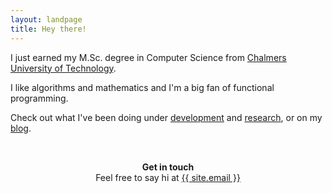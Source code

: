 ```yaml
---
layout: landpage
title: Hey there!
---
```


I just earned my M.Sc. degree in Computer Science from [Chalmers University of Technology](http://www.chalmers.se).

I like algorithms and mathematics and I'm a big fan of functional programming.

Check out what I've been doing under [development](/development) and [research](/research), or on my [blog](http://blog.pmatias.com).

<!-- {% include contact.html %} -->
<br>
<p style="text-align:center;"><b>Get in touch</b><br>
Feel free to say hi at <a class="mailto" href="mailto:{{ site.email }}">{{ site.email }}</a></p>
